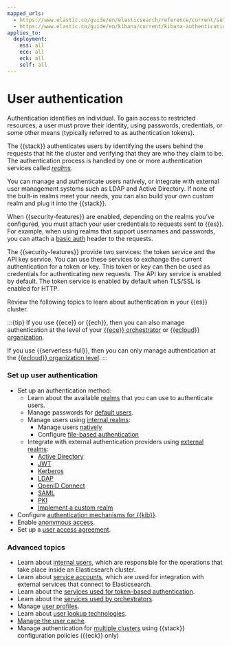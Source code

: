 ```yaml
---
mapped_urls:
  - https://www.elastic.co/guide/en/elasticsearch/reference/current/setting-up-authentication.html
  - https://www.elastic.co/guide/en/kibana/current/kibana-authentication.html
applies_to:
  deployment:
    ess: all
    ece: all
    eck: all
    self: all
---
```


# User authentication

Authentication identifies an individual. To gain access to restricted resources, a user must prove their identity, using passwords, credentials, or some other means (typically referred to as authentication tokens).

The {{stack}} authenticates users by identifying the users behind the requests that hit the cluster and verifying that they are who they claim to be. The authentication process is handled by one or more authentication services called [*realms*](/deploy-manage/users-roles/cluster-or-deployment-auth/authentication-realms.md).

You can manage and authenticate users natively, or integrate with external user management systems such as LDAP and Active Directory. If none of the built-in realms meet your needs, you can also build your own custom realm and plug it into the {{stack}}.

When {{security-features}} are enabled, depending on the realms you’ve configured, you must attach your user credentials to requests sent to {{es}}. For example, when using realms that support usernames and passwords, you can attach a [basic auth](https://en.wikipedia.org/wiki/Basic_access_authentication) header to the requests.

The {{security-features}} provide two services: the token service and the API key service. You can use these services to exchange the current authentication for a token or key. This token or key can then be used as credentials for authenticating new requests. The API key service is enabled by default. The token service is enabled by default when TLS/SSL is enabled for HTTP.

Review the following topics to learn about authentication in your {{es}} cluster.

:::{tip}
If you use {{ece}} or {{ech}}, then you can also manage authentication at the level of your [{{ece}} orchestrator](/deploy-manage/users-roles/cloud-enterprise-orchestrator.md) or [{{ecloud}} organization](/deploy-manage/users-roles/cloud-organization.md).

If you use {{serverless-full}}, then you can only manage authentication at the [{{ecloud}} organization level](/deploy-manage/users-roles/cloud-organization.md).
:::

### Set up user authentication

* Set up an authentication method:
  * Learn about the available [realms](/deploy-manage/users-roles/cluster-or-deployment-auth/authentication-realms.md) that you can use to authenticate users.
  * Manage passwords for [default users](/deploy-manage/users-roles/cluster-or-deployment-auth/built-in-users.md).
  * Manage users using [internal realms](/deploy-manage/users-roles/cluster-or-deployment-auth/internal-authentication.md):
    * Manage users [natively](/deploy-manage/users-roles/cluster-or-deployment-auth/native.md)
    * Configure [file-based authentication](/deploy-manage/users-roles/cluster-or-deployment-auth/file-based.md)
  * Integrate with external authentication providers using [external realms](/deploy-manage/users-roles/cluster-or-deployment-auth/external-authentication.md):
    * [Active Directory](/deploy-manage/users-roles/cluster-or-deployment-auth/active-directory.md)
    * [JWT](/deploy-manage/users-roles/cluster-or-deployment-auth/jwt.md)
    * [Kerberos](/deploy-manage/users-roles/cluster-or-deployment-auth/kerberos.md)
    * [LDAP](/deploy-manage/users-roles/cluster-or-deployment-auth/ldap.md)
    * [OpenID Connect](/deploy-manage/users-roles/cluster-or-deployment-auth/openid-connect.md)
    * [SAML](/deploy-manage/users-roles/cluster-or-deployment-auth/saml.md)
    * [PKI](/deploy-manage/users-roles/cluster-or-deployment-auth/pki.md)
    * [Implement a custom realm](/deploy-manage/users-roles/cluster-or-deployment-auth/custom.md)
* Configure [authentication mechanisms for {{kib}}](kibana-authentication.md).
* Enable [anonymous access](/deploy-manage/users-roles/cluster-or-deployment-auth/anonymous-access.md).
* Set up a [user access agreement](/deploy-manage/users-roles/cluster-or-deployment-auth/access-agreement.md).

### Advanced topics

* Learn about [internal users](/deploy-manage/users-roles/cluster-or-deployment-auth/internal-users.md), which are responsible for the operations that take place inside an Elasticsearch cluster.
* Learn about [service accounts](/deploy-manage/users-roles/cluster-or-deployment-auth/service-accounts.md), which are used for integration with external services that connect to Elasticsearch.
* Learn about the [services used for token-based authentication](/deploy-manage/users-roles/cluster-or-deployment-auth/token-based-authentication-services.md).
* Learn about the [services used by orchestrators](/deploy-manage/users-roles/cluster-or-deployment-auth/operator-privileges.md).
* Manage [user profiles](/deploy-manage/users-roles/cluster-or-deployment-auth/user-profiles.md).
* Learn about [user lookup technologies](/deploy-manage/users-roles/cluster-or-deployment-auth/looking-up-users-without-authentication.md).
* [Manage the user cache](/deploy-manage/users-roles/cluster-or-deployment-auth/controlling-user-cache.md).
* Manage authentication for [multiple clusters](/deploy-manage/users-roles/cluster-or-deployment-auth/manage-authentication-for-multiple-clusters.md) using {{stack}} configuration policies ({{eck}} only)
